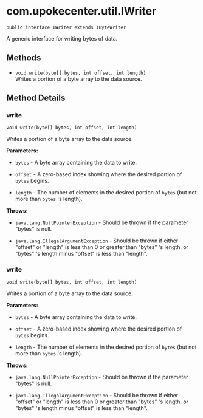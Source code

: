 # com.upokecenter.util.IWriter

    public interface IWriter extends IByteWriter

A generic interface for writing bytes of data.

## Methods

* `void write​(byte[] bytes,
     int offset,
     int length)`<br>
 Writes a portion of a byte array to the data source.

## Method Details

### write
    void write​(byte[] bytes, int offset, int length)
Writes a portion of a byte array to the data source.

**Parameters:**

* <code>bytes</code> - A byte array containing the data to write.

* <code>offset</code> - A zero-based index showing where the desired portion of <code>
 bytes</code> begins.

* <code>length</code> - The number of elements in the desired portion of <code>bytes</code>
 (but not more than <code>bytes</code> 's length).

**Throws:**

* <code>java.lang.NullPointerException</code> - Should be thrown if the parameter "bytes" is
 null.

* <code>java.lang.IllegalArgumentException</code> - Should be thrown if either "offset" or "length" is
  less than 0 or greater than "bytes" 's length, or "bytes" 's length
  minus "offset" is less than "length".

### write
    void write​(byte[] bytes, int offset, int length)
Writes a portion of a byte array to the data source.

**Parameters:**

* <code>bytes</code> - A byte array containing the data to write.

* <code>offset</code> - A zero-based index showing where the desired portion of <code>
 bytes</code> begins.

* <code>length</code> - The number of elements in the desired portion of <code>bytes</code>
 (but not more than <code>bytes</code> 's length).

**Throws:**

* <code>java.lang.NullPointerException</code> - Should be thrown if the parameter "bytes" is
 null.

* <code>java.lang.IllegalArgumentException</code> - Should be thrown if either "offset" or "length" is
  less than 0 or greater than "bytes" 's length, or "bytes" 's length
  minus "offset" is less than "length".
